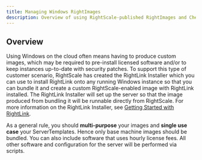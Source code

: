 ```yaml
---
title: Managing Windows RightImages
description: Overview of using RightScale-published RightImages and Chef recipes to configure Windows servers in a RightScale Deployment.
---
```


## Overview

Using Windows on the cloud often means having to produce custom images, which may be required to pre-install licensed software and/or to keep instances up-to-date with security patches. To support this type of customer scenario, RightScale has created the RightLink Installer which you can use to install RightLink onto any running Windows instance so that you can bundle it and create a custom RightScale-enabled image with RightLink installed. The RightLink Installer will set up the server so that the image produced from bundling it will be runnable directly from RightScale. For more information on the RightLink Installer, see [Getting Started with RightLink](/rl10/getting_started.html).

As a general rule, you should **multi-purpose** your images and **single use case** your ServerTemplates. Hence only base machine images should be bundled. You can also include software that uses hourly license fees. All other software and configuration for the server will be performed via scripts.
